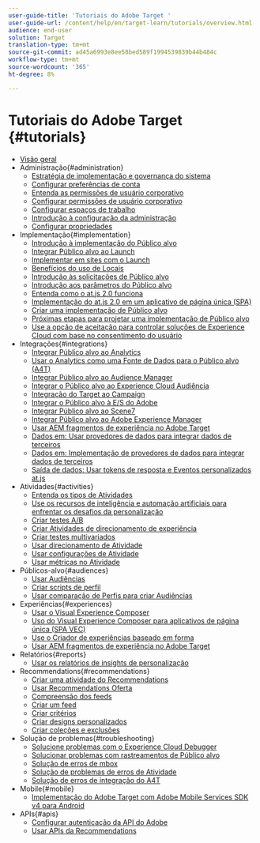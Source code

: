 ```yaml
---
user-guide-title: 'Tutoriais do Adobe Target '
user-guide-url: /content/help/en/target-learn/tutorials/overview.html
audience: end-user
solution: Target
translation-type: tm+mt
source-git-commit: ad45a6993e8ee58bed589f1994539839b44b484c
workflow-type: tm+mt
source-wordcount: '365'
ht-degree: 8%

---
```



# Tutoriais do Adobe Target  {#tutorials}

+ [Visão geral](../overview.md)
+ Administração{#administration}
   + [Estratégia de implementação e governança do sistema](../dev101/1.1-implementation-strategy-sys-governance.md)
   + [Configurar preferências de conta](../administration/set-up-account-preferences.md)
   + [Entenda as permissões de usuário corporativo](../administration/understanding-enterprise-user-permissions.md)
   + [Configurar permissões de usuário corporativo](../dev101/1.2-configure-ent-user-permissions.md)
   + [Configurar espaços de trabalho](../administration/set-up-workspaces.md)
   + [Introdução à configuração da administração](../dev101/1.3-intro-to-admin-setup.md)
   + [Configurar propriedades](../administration/set-up-properties.md)
+ Implementação{#implementation}
   + [Introdução à implementação do Público alvo](../dev101/2.1-intro-to-target-implementation.md)
   + [Integrar Público alvo ao Launch](../dev101/3.1-target-launch.md)
   + [Implementar em sites com o Launch](https://docs.adobe.com/content/help/en/experience-cloud/implementing-in-websites-with-launch/index.html)
   + [Benefícios do uso de Locais](../dev101/2.2-benefits-of-locations.md)
   + [Introdução às solicitações de Público alvo](../dev101/2.3-intro-to-target-requests.md)
   + [Introdução aos parâmetros do Público alvo](../dev101/2.4-intro-to-target-params.md)
   + [Entenda como o at.js 2.0 funciona](../implementation/understanding-how-atjs-20-works.md)
   + [Implementação do at.js 2.0 em um aplicativo de página única (SPA)](../implementation/implement-atjs-20-in-a-single-page-application.md)
   + [Criar uma implementação de Público alvo](../dev101/2.5-design-target-implementation.md)
   + [Próximas etapas para projetar uma implementação de Público alvo](../dev101/2.6-next-steps-design-target-implementation.md)
   + [Use a opção de aceitação para controlar soluções de Experience Cloud com base no consentimento do usuário](https://docs.adobe.com/content/help/en/core-services-learn/tutorials/id-service/use-opt-in-to-control-experience-cloud-activities-based-on-user-consent.html)
+ Integrações{#integrations}
   + [Integrar Público alvo ao Analytics](../dev101/3.2-target-analytics.md)
   + [Usar o Analytics como uma Fonte de Dados para o Público alvo (A4T)](../integrations/use-analytics-as-a-data-source-a4t.md)
   + [Integrar Público alvo ao Audience Manager](../dev101/3.3-target-dmp.md)
   + [Integrar o Público alvo ao Experience Cloud Audiência](../dev101/3.4-target-exc-audiences.md)
   + [Integração do Target ao Campaign](../dev101/3.6-target-campaign.md)
   + [Integrar o Público alvo à E/S do Adobe](../dev101/3.7-target-io.md)
   + [Integrar Público alvo ao Scene7](../dev101/3.8-target-scene7.md)
   + [Integrar Público alvo ao Adobe Experience Manager](../dev101/3.5-target-aem.md)
   + [Usar AEM fragmentos de experiência no Adobe Target](https://helpx.adobe.com/experience-manager/kt/sites/using/experience-fragment-target-offer-feature-video-use.html)
   + [Dados em: Usar provedores de dados para integrar dados de terceiros](../integrations/use-data-providers-to-integrate-third-party-data.md)
   + [Dados em: Implementação de provedores de dados para integrar dados de terceiros](../integrations/implement-data-providers-to-integrate-third-party-data.md)
   + [Saída de dados: Usar tokens de resposta e Eventos personalizados at.js](../integrations/use-response-tokens-and-atjs-custom-events.md)
+ Atividades{#activities}
   + [Entenda os tipos de Atividades](../activities/understanding-the-types-of-activities.md)
   + [Use os recursos de inteligência e automação artificiais para enfrentar os desafios da personalização](../activities/use-the-artificial-intelligence-and-automation-capabilities-to-meet-the-challenges-of-personalization.md)
   + [Criar testes A/B](../activities/create-ab-tests.md)
   + [Criar Atividades de direcionamento de experiência](../activities/create-experience-targeting-activities.md)
   + [Criar testes multivariados](../activities/create-multivariate-tests.md)
   + [Usar direcionamento de Atividade](../activities/use-activity-targeting.md)
   + [Usar configurações de Atividade](../activities/use-activity-settings.md)
   + [Usar métricas no Atividade](../activities/use-metrics-in-activities.md)
+ Públicos-alvo{#audiences}
   + [Usar Audiências](../audiences/use-audiences.md)
   + [Criar scripts de perfil](../audiences/create-profile-scripts.md)
   + [Usar comparação de Perfis para criar Audiências](../audiences/use-profile-comparison-to-build-audiences.md)
+ Experiências{#experiences}
   + [Usar o Visual Experience Composer](../experiences/use-the-visual-experience-composer.md)
   + [Uso do Visual Experience Composer para aplicativos de página única (SPA VEC)](../experiences/use-the-visual-experience-composer-for-single-page-applications.md)
   + [Use o Criador de experiências baseado em forma](../experiences/use-the-form-based-experience-composer.md)
   + [Usar AEM fragmentos de experiência no Adobe Target](https://helpx.adobe.com/experience-manager/kt/sites/using/experience-fragment-target-offer-feature-video-use.html)
+ Relatórios{#reports}
   + [Usar os relatórios de insights de personalização](../reports/use-the-personalization-insights-reports.md)
+ Recommendations{#recommendations}
   + [Criar uma atividade do Recommendations](../recommendations/create-a-recommendations-activity.md)
   + [Usar Recommendations Oferta](../recommendations/use-recommendations-offers.md)
   + [Compreensão dos feeds](../recommendations/understanding-feeds.md)
   + [Criar um feed](../recommendations/create-a-feed.md)
   + [Criar critérios](../recommendations/create-criteria.md)
   + [Criar designs personalizados](../recommendations/create-custom-designs.md)
   + [Criar coleções e exclusões](../recommendations/create-collections-and-exclusions.md)
+ Solução de problemas{#troubleshooting}
   + [Solucione problemas com o Experience Cloud Debugger](../troubleshooting/troubleshoot-with-the-experience-cloud-debugger.md)
   + [Solucionar problemas com rastreamentos de Público alvo](../troubleshooting/troubleshoot-with-target-traces.md)
   + [Solução de erros de mbox](../dev101/4.1-troubleshoot-mbox-errors.md)
   + [Solução de problemas de erros de Atividade](../dev101/4.2-troubleshoot-activity-errors.md)
   + [Solução de erros de integração do A4T](../dev101/4.3-troubleshoot-integration-errors.md)
+ Mobile{#mobile}
   + [Implementação do Adobe Target com Adobe Mobile Services SDK v4 para Android](../mobile-v4/overview.md)
+ APIs{#apis}
   + [Configurar autenticação da API do Adobe](../apis/configure-io-target-integration.md)
   + [Usar APIs da Recommendations](https://docs.adobe.com/content/help/en/target-learn/recommendations-api-tutorial/recs-api-overview.html)
